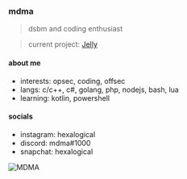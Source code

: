 ### mdma

> dsbm and coding enthusiast

> current project: [Jelly](https://github.com/6kp/Jelly)

#### about me
- interests: opsec, coding, offsec
- langs: c/c++, c#, golang, php, nodejs, bash, lua
- learning: kotlin, powershell

#### socials
- instagram: hexalogical
- discord: mdma#1000
- snapchat: hexalogical

![MDMA](https://user-images.githubusercontent.com/107227132/186549779-fec10590-ad41-48e2-8817-071f844a7a98.png)
